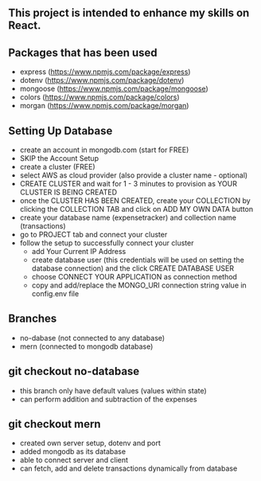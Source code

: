 ## This project is intended to enhance my skills on React.

## Packages that has been used
- express (https://www.npmjs.com/package/express)
- dotenv (https://www.npmjs.com/package/dotenv)
- mongoose (https://www.npmjs.com/package/mongoose)
- colors (https://www.npmjs.com/package/colors)
- morgan (https://www.npmjs.com/package/morgan)

## Setting Up Database
- create an account in mongodb.com (start for FREE)
- SKIP the Account Setup
- create a cluster (FREE)
- select AWS as cloud provider (also provide a cluster name - optional) 
- CREATE CLUSTER and wait for 1 - 3 minutes to provision as YOUR CLUSTER IS BEING CREATED
- once the CLUSTER HAS BEEN CREATED, create your COLLECTION by clicking the COLLECTION TAB and click on ADD MY OWN DATA button
- create your database name (expensetracker) and collection name (transactions)
- go to PROJECT tab and connect your cluster
- follow the setup to successfully connect your cluster
    - add Your Current IP Address
    - create database user (this credentials will be used on setting the database connection) and the click CREATE DATABASE USER
    - choose CONNECT YOUR APPLICATION as connection method
    - copy and add/replace the MONGO_URI connection string value in config.env file

## Branches
- no-dabase (not connected to any database)
- mern (connected to mongodb database)

## git checkout no-database
- this branch only have default values (values within state)
- can perform addition and subtraction of the expenses

## git checkout mern 
- created own server setup, dotenv and port 
- added mongodb as its database
- able to connect server and client
- can fetch, add and delete transactions dynamically from database
